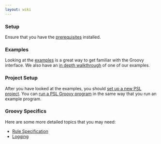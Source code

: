 ```yaml
---
layout: wiki
---
```


### Setup
Ensure that you have the [prerequisites](Prerequisites.md) installed.

### Examples
Looking at the [examples](Examples.md) is a great way to get familiar with the Groovy interface.
We also have an [in depth walkthrough](Example-Walkthrough.md) of one of our examples.

### Project Setup
After you have looked at the examples, you should [set up a new PSL project](Creating-a-New-Project.md).
You can [run a PSL Groovy program](Running-a-Program.md) in the same way that you run an example program.

### Groovy Specifics
Here are some more detailed topics that you may need:
- [Rule Specification](Rule-Specification-in-Groovy.md)
- [Logging](Logging.md)